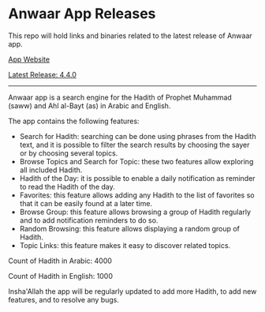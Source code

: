# Anwaar App Releases

This repo will hold links and binaries related to the latest release of Anwaar app.

[App Website](https://sites.google.com/view/anwaarappen)

[Latest Release: 4.4.0](https://github.com/anwaar-app/anwaar-app-releases/releases/tag/release-4.4.0)

---

Anwaar app is a search engine for the Hadith of Prophet Muhammad (saww) and Ahl al-Bayt (as) in Arabic and English.

The app contains the following features:
- Search for Hadith: searching can be done using phrases from the Hadith text, and it is possible to filter the search results by choosing the sayer or by choosing several topics.
- Browse Topics and Search for Topic: these two features allow exploring all included Hadith.
- Hadith of the Day: it is possible to enable a daily notification as reminder to read the Hadith of the day.
- Favorites: this feature allows adding any Hadith to the list of favorites so that it can be easily found at a later time.
- Browse Group: this feature allows browsing a group of Hadith regularly and to add notification reminders to do so.
- Random Browsing: this feature allows displaying a random group of Hadith.
- Topic Links: this feature makes it easy to discover related topics.

Count of Hadith in Arabic: 4000

Count of Hadith in English: 1000

Insha'Allah the app will be regularly updated to add more Hadith, to add new features, and to resolve any bugs.
